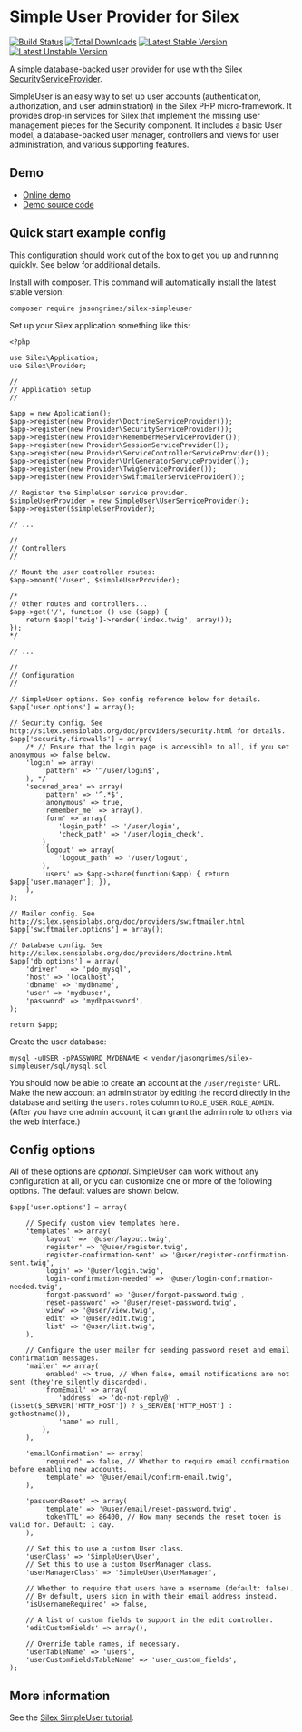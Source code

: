 Simple User Provider for Silex
==============================

[![Build Status](https://travis-ci.org/jasongrimes/silex-simpleuser.svg?branch=master)](https://travis-ci.org/jasongrimes/silex-simpleuser)
[![Total Downloads](https://poser.pugx.org/jasongrimes/silex-simpleuser/downloads.svg)](https://packagist.org/packages/jasongrimes/silex-simpleuser)
[![Latest Stable Version](https://poser.pugx.org/jasongrimes/silex-simpleuser/v/stable.svg)](https://packagist.org/packages/jasongrimes/silex-simpleuser)
[![Latest Unstable Version](https://poser.pugx.org/jasongrimes/silex-simpleuser/v/unstable.svg)](https://packagist.org/packages/jasongrimes/silex-simpleuser)

A simple database-backed user provider for use with the Silex [SecurityServiceProvider](http://silex.sensiolabs.org/doc/providers/security.html).

SimpleUser is an easy way to set up user accounts (authentication, authorization, and user administration) in the Silex PHP micro-framework. It provides drop-in services for Silex that implement the missing user management pieces for the Security component. It includes a basic User model, a database-backed user manager, controllers and views for user administration, and various supporting features.


Demo
----

* [Online demo](http://silex-simpleuser-demo.grimesit.com/)
* [Demo source code](https://github.com/jasongrimes/silex-simpleuser-demo)


Quick start example config
--------------------------

This configuration should work out of the box to get you up and running quickly. See below for additional details.

Install with composer. This command will automatically install the latest stable version:

    composer require jasongrimes/silex-simpleuser

Set up your Silex application something like this:

    <?php

    use Silex\Application;
    use Silex\Provider;

    //
    // Application setup
    //

    $app = new Application();
    $app->register(new Provider\DoctrineServiceProvider());
    $app->register(new Provider\SecurityServiceProvider());
    $app->register(new Provider\RememberMeServiceProvider());
    $app->register(new Provider\SessionServiceProvider());
    $app->register(new Provider\ServiceControllerServiceProvider());
    $app->register(new Provider\UrlGeneratorServiceProvider());
    $app->register(new Provider\TwigServiceProvider());
    $app->register(new Provider\SwiftmailerServiceProvider());

    // Register the SimpleUser service provider.
    $simpleUserProvider = new SimpleUser\UserServiceProvider();
    $app->register($simpleUserProvider);

    // ...

    //
    // Controllers
    //

    // Mount the user controller routes:
    $app->mount('/user', $simpleUserProvider);

    /*
    // Other routes and controllers...
    $app->get('/', function () use ($app) {
        return $app['twig']->render('index.twig', array());
    });
    */

    // ...

    //
    // Configuration
    //

    // SimpleUser options. See config reference below for details.
    $app['user.options'] = array();

    // Security config. See http://silex.sensiolabs.org/doc/providers/security.html for details.
    $app['security.firewalls'] = array(
        /* // Ensure that the login page is accessible to all, if you set anonymous => false below.
        'login' => array(
            'pattern' => '^/user/login$',
        ), */
        'secured_area' => array(
            'pattern' => '^.*$',
            'anonymous' => true,
            'remember_me' => array(),
            'form' => array(
                'login_path' => '/user/login',
                'check_path' => '/user/login_check',
            ),
            'logout' => array(
                'logout_path' => '/user/logout',
            ),
            'users' => $app->share(function($app) { return $app['user.manager']; }),
        ),
    );

    // Mailer config. See http://silex.sensiolabs.org/doc/providers/swiftmailer.html
    $app['swiftmailer.options'] = array();

    // Database config. See http://silex.sensiolabs.org/doc/providers/doctrine.html
    $app['db.options'] = array(
        'driver'   => 'pdo_mysql',
        'host' => 'localhost',
        'dbname' => 'mydbname',
        'user' => 'mydbuser',
        'password' => 'mydbpassword',
    );

    return $app;

Create the user database:

    mysql -uUSER -pPASSWORD MYDBNAME < vendor/jasongrimes/silex-simpleuser/sql/mysql.sql

You should now be able to create an account at the `/user/register` URL.
Make the new account an administrator by editing the record directly in the database and setting the `users.roles` column to `ROLE_USER,ROLE_ADMIN`.
(After you have one admin account, it can grant the admin role to others via the web interface.)


Config options
--------------

All of these options are _optional_.
SimpleUser can work without any configuration at all,
or you can customize one or more of the following options.
The default values are shown below.

    $app['user.options'] = array(

        // Specify custom view templates here.
        'templates' => array(
            'layout' => '@user/layout.twig',
            'register' => '@user/register.twig',
            'register-confirmation-sent' => '@user/register-confirmation-sent.twig',
            'login' => '@user/login.twig',
            'login-confirmation-needed' => '@user/login-confirmation-needed.twig',
            'forgot-password' => '@user/forgot-password.twig',
            'reset-password' => '@user/reset-password.twig',
            'view' => '@user/view.twig',
            'edit' => '@user/edit.twig',
            'list' => '@user/list.twig',
        ),

        // Configure the user mailer for sending password reset and email confirmation messages.
        'mailer' => array(
            'enabled' => true, // When false, email notifications are not sent (they're silently discarded).
            'fromEmail' => array(
                'address' => 'do-not-reply@' . (isset($_SERVER['HTTP_HOST']) ? $_SERVER['HTTP_HOST'] : gethostname()),
                'name' => null,
            ),
        ),

        'emailConfirmation' => array(
            'required' => false, // Whether to require email confirmation before enabling new accounts.
            'template' => '@user/email/confirm-email.twig',
        ),

        'passwordReset' => array(
            'template' => '@user/email/reset-password.twig',
            'tokenTTL' => 86400, // How many seconds the reset token is valid for. Default: 1 day.
        ),

        // Set this to use a custom User class.
        'userClass' => 'SimpleUser\User',
        // Set this to use a custom UserManager class.
        'userManagerClass' => 'SimpleUser\UserManager',

        // Whether to require that users have a username (default: false).
        // By default, users sign in with their email address instead.
        'isUsernameRequired' => false,

        // A list of custom fields to support in the edit controller.
        'editCustomFields' => array(),

        // Override table names, if necessary.
        'userTableName' => 'users',
        'userCustomFieldsTableName' => 'user_custom_fields',
    );

More information
----------------

See the [Silex SimpleUser tutorial](http://www.jasongrimes.org/2014/09/simple-user-management-in-silex/).
